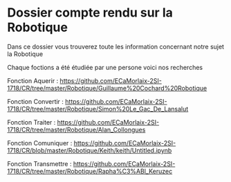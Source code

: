 ﻿# Dossier compte rendu sur la Robotique
 
 Dans ce dossier vous trouverez toute les information concernant notre sujet la Robotique

Chaque foctions a été étudiée par une persone
voici nos recherches

Fonction Aquerir :
https://github.com/ECaMorlaix-2SI-1718/CR/tree/master/Robotique/Guillaume%20Cochard%20Robotique

Fonction Convertir :
https://github.com/ECaMorlaix-2SI-1718/CR/tree/master/Robotique/Simon%20Le_Gac_De_Lansalut

Fonction Traiter : 
https://github.com/ECaMorlaix-2SI-1718/CR/tree/master/Robotique/Alan_Collongues

Fonction Comuniquer :
https://github.com/ECaMorlaix-2SI-1718/CR/blob/master/Robotique/Keith/keith/Untitled.ipynb

Fonction Transmettre :
https://github.com/ECaMorlaix-2SI-1718/CR/tree/master/Robotique/Rapha%C3%ABl_Keruzec


